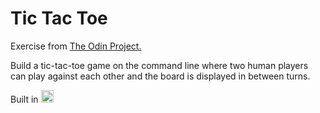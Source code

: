 # Tic Tac Toe

<p>Exercise from <a href="https://www.theodinproject.com/">The Odin Project.</a></p>
<p>Build a tic-tac-toe game on the command line where two human players can play against each other and the board is displayed in between turns.</p>

<p>Built in <img src="https://ruby-doc.org/images/logo-rubydoc.gif" alt="Ruby" style="height: 20px; width:20px;"/></p>

